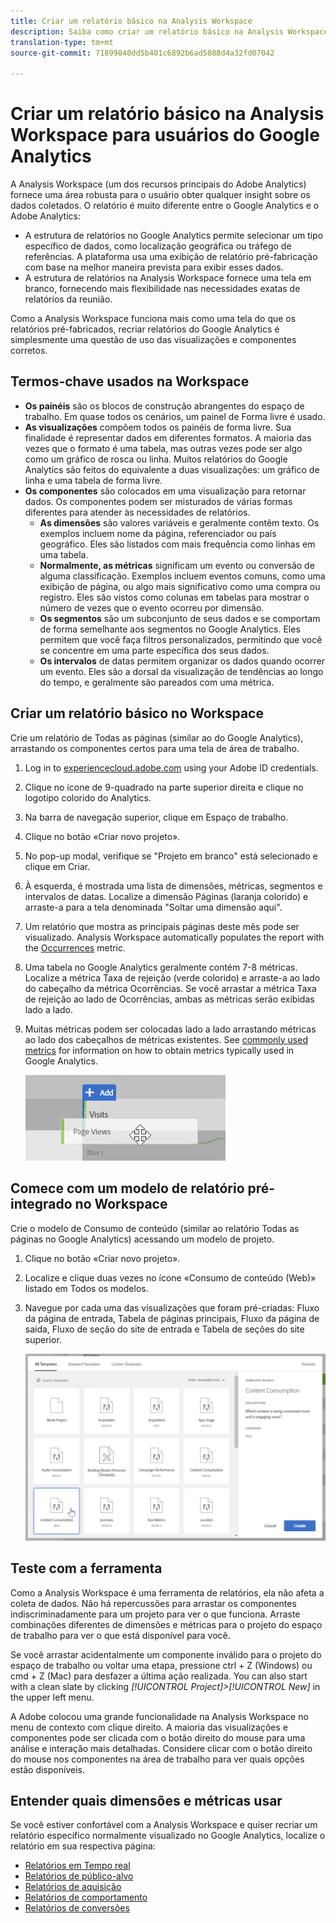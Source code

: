 ```yaml
---
title: Criar um relatório básico na Analysis Workspace
description: Saiba como criar um relatório básico na Analysis Workspace em um formato direcionado para usuários familiarizados com ferramentas de terceiros, como o Google Analytics.
translation-type: tm+mt
source-git-commit: 71899840dd5b401c6892b6ad5088d4a32fd07042

---
```



# Criar um relatório básico na Analysis Workspace para usuários do Google Analytics

A Analysis Workspace (um dos recursos principais do Adobe Analytics) fornece uma área robusta para o usuário obter qualquer insight sobre os dados coletados. O relatório é muito diferente entre o Google Analytics e o Adobe Analytics:

* A estrutura de relatórios no Google Analytics permite selecionar um tipo específico de dados, como localização geográfica ou tráfego de referências. A plataforma usa uma exibição de relatório pré-fabricação com base na melhor maneira prevista para exibir esses dados.
* A estrutura de relatórios na Analysis Workspace fornece uma tela em branco, fornecendo mais flexibilidade nas necessidades exatas de relatórios da reunião.

Como a Analysis Workspace funciona mais como uma tela do que os relatórios pré-fabricados, recriar relatórios do Google Analytics é simplesmente uma questão de uso das visualizações e componentes corretos.

## Termos-chave usados na Workspace

* **Os painéis** são os blocos de construção abrangentes do espaço de trabalho. Em quase todos os cenários, um painel de Forma livre é usado.
* **As visualizações** compõem todos os painéis de forma livre. Sua finalidade é representar dados em diferentes formatos. A maioria das vezes que o formato é uma tabela, mas outras vezes pode ser algo como um gráfico de rosca ou linha. Muitos relatórios do Google Analytics são feitos do equivalente a duas visualizações: um gráfico de linha e uma tabela de forma livre.
* **Os componentes** são colocados em uma visualização para retornar dados. Os componentes podem ser misturados de várias formas diferentes para atender às necessidades de relatórios.
   * **As dimensões** são valores variáveis e geralmente contêm texto. Os exemplos incluem nome da página, referenciador ou país geográfico. Eles são listados com mais frequência como linhas em uma tabela.
   * **Normalmente, as métricas** significam um evento ou conversão de alguma classificação. Exemplos incluem eventos comuns, como uma exibição de página, ou algo mais significativo como uma compra ou registro. Eles são vistos como colunas em tabelas para mostrar o número de vezes que o evento ocorreu por dimensão.
   * **Os segmentos** são um subconjunto de seus dados e se comportam de forma semelhante aos segmentos no Google Analytics. Eles permitem que você faça filtros personalizados, permitindo que você se concentre em uma parte específica dos seus dados.
   * **Os intervalos** de datas permitem organizar os dados quando ocorrer um evento. Eles são a dorsal da visualização de tendências ao longo do tempo, e geralmente são pareados com uma métrica.

## Criar um relatório básico no Workspace

Crie um relatório de Todas as páginas (similar ao do Google Analytics), arrastando os componentes certos para uma tela de área de trabalho.

1. Log in to [experiencecloud.adobe.com](https://experiencecloud.adobe.com) using your Adobe ID credentials.
2. Clique no ícone de 9-quadrado na parte superior direita e clique no logotipo colorido do Analytics.
3. Na barra de navegação superior, clique em Espaço de trabalho.
4. Clique no botão «Criar novo projeto».
5. No pop-up modal, verifique se "Projeto em branco" está selecionado e clique em Criar.
6. À esquerda, é mostrada uma lista de dimensões, métricas, segmentos e intervalos de datas. Localize a dimensão Páginas (laranja colorido) e arraste-a para a tela denominada "Soltar uma dimensão aqui".
7. Um relatório que mostra as principais páginas deste mês pode ser visualizado. Analysis Workspace automatically populates the report with the [Occurrences](../../../components/c-variables/c-metrics/metrics-occurrences.md) metric.
8. Uma tabela no Google Analytics geralmente contém 7-8 métricas. Localize a métrica Taxa de rejeição (verde colorido) e arraste-a ao lado do cabeçalho da métrica Ocorrências. Se você arrastar a métrica Taxa de rejeição ao lado de Ocorrências, ambas as métricas serão exibidas lado a lado.
9. Muitas métricas podem ser colocadas lado a lado arrastando métricas ao lado dos cabeçalhos de métricas existentes. See [commonly used metrics](common-metrics.md) for information on how to obtain metrics typically used in Google Analytics.

   ![Nova métrica](../assets/new_metric.png)

## Comece com um modelo de relatório pré-integrado no Workspace

Crie o modelo de Consumo de conteúdo (similar ao relatório Todas as páginas no Google Analytics) acessando um modelo de projeto.

1. Clique no botão «Criar novo projeto».
2. Localize e clique duas vezes no ícone «Consumo de conteúdo (Web)» listado em Todos os modelos.
3. Navegue por cada uma das visualizações que foram pré-criadas: Fluxo da página de entrada, Tabela de páginas principais, Fluxo da página de saída, Fluxo de seção do site de entrada e Tabela de seções do site superior.

   ![Seleção de modelo](../assets/content_consumption_template.png)

## Teste com a ferramenta

Como a Analysis Workspace é uma ferramenta de relatórios, ela não afeta a coleta de dados. Não há repercussões para arrastar os componentes indiscriminadamente para um projeto para ver o que funciona. Arraste combinações diferentes de dimensões e métricas para o projeto do espaço de trabalho para ver o que está disponível para você.

Se você arrastar acidentalmente um componente inválido para o projeto do espaço de trabalho ou voltar uma etapa, pressione ctrl + Z (Windows) ou cmd + Z (Mac) para desfazer a última ação realizada. You can also start with a clean slate by clicking *[!UICONTROL Project]&gt;[!UICONTROL New]* in the upper left menu.

A Adobe colocou uma grande funcionalidade na Analysis Workspace no menu de contexto com clique direito. A maioria das visualizações e componentes pode ser clicada com o botão direito do mouse para uma análise e interação mais detalhadas. Considere clicar com o botão direito do mouse nos componentes na área de trabalho para ver quais opções estão disponíveis.

## Entender quais dimensões e métricas usar

Se você estiver confortável com a Analysis Workspace e quiser recriar um relatório específico normalmente visualizado no Google Analytics, localize o relatório em sua respectiva página:

* [Relatórios em Tempo real](realtime-reports.md)
* [Relatórios de público-alvo](audience-reports.md)
* [Relatórios de aquisição](acquisition-reports.md)
* [Relatórios de comportamento](behavior-reports.md)
* [Relatórios de conversões](conversions-reports.md)

